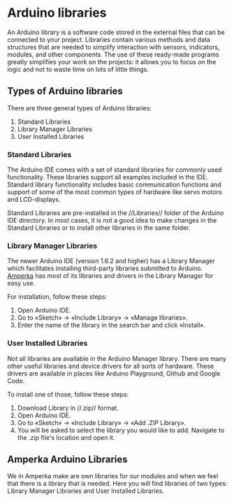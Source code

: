 # Arduino libraries

An Arduino library is a software code stored in the external files that can be connected to your project. Libraries contain various methods and data structures that are needed to simplify interaction with sensors, indicators, modules, and other components. The use of these ready-made programs greatly simplifies your work on the projects: it allows you to focus on the logic and not to waste time on lots of little things.

## Types of Arduino libraries

There are three general types of Arduino libraries:

1. Standard Libraries
1. Library Manager Libraries
1. User Installed Libraries

### Standard Libraries

The Arduino IDE comes with a set of standard libraries for commonly used functionality. These libraries support all examples included in the IDE. Standard library functionality includes basic communication functions and support of some of the most common types of hardware like servo motors and LCD-displays.

Standard Libraries are pre-installed in the //Libraries// folder of the Arduino IDE directory. In most cases, it is not a good idea to make changes in the Standard Libraries or to install other libraries in the same folder.

### Library Manager Libraries

The newer Arduino IDE (version 1.6.2 and higher) has a Library Manager which facilitates installing third-party libraries submitted to Arduino. [Amperka](http://amperka.com) has most of its libraries and drivers in the Library Manager for easy use.

For installation, follow these steps:

1. Open Arduino IDE.
1. Go to «Sketch» → «Include Library» → «Manage libraries».
1. Enter the name of the library in the search bar and click «Install».

### User Installed Libraries

Not all libraries are available in the Arduino Manager library. There are many other useful libraries and device drivers for all sorts of hardware. These drivers are available in places like Arduino Playground, Github and Google Code.

To install one of those, follow these steps:

1. Download Library in //.zip// format.
1. Open Arduino IDE.
1. Go to «Sketch» → «Include Library» → «Add .ZIP Library».
1. You will be asked to select the library you would like to add. Navigate to the .zip file's location and open it.

## Amperka Arduino Libraries

We in Amperka make are own libraries for our modules and when we feel that there is a library that is needed. Here you will find libraries of two types: Library Manager Libraries and User Installed Libraries.